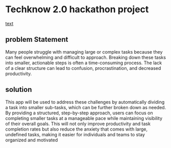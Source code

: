 #  Techknow 2.0 hackathon project

[text](obsidian://open?vault%3DObsidian%20Vault%26file%3DScreenshot%202025-03-07%20at%201.14.58%20PM.png)

## problem Statement

  Many people struggle with managing large or complex tasks because they can feel overwhelming and difficult to approach. Breaking down these tasks into smaller, actionable steps is often a time-consuming process. The lack of a clear structure can lead to confusion, procrastination, and decreased productivity.
  
## solution

  This app will be used to address these challenges by automatically dividing a task into smaller sub-tasks, which can be further broken down as needed. By providing a structured, step-by-step approach, users can focus on completing smaller tasks at a manageable pace while maintaining visibility of their overall goals. This will not only improve productivity and task completion rates but also reduce the anxiety that comes with large, undefined tasks, making it easier for individuals and teams to stay organized and motivated